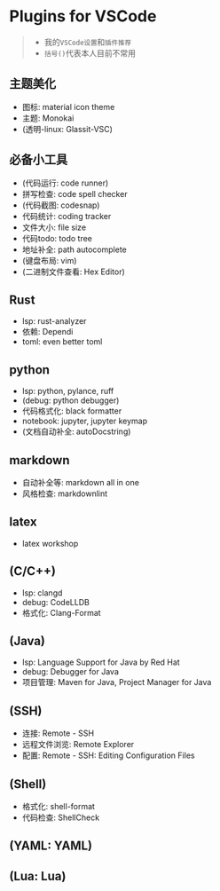 # Plugins for VSCode

> - 我的`VSCode设置`和`插件推荐`
> - `括号()`代表本人目前不常用

## 主题美化
  - 图标: material icon theme
  - 主题: Monokai
  - (透明-linux: Glassit-VSC)

## 必备小工具
  - (代码运行: code runner)
  - 拼写检查: code spell checker
  - (代码截图: codesnap)
  - 代码统计: coding tracker
  - 文件大小: file size
  - 代码todo: todo tree
  - 地址补全: path autocomplete
  - (键盘布局: vim)
  - (二进制文件查看: Hex Editor)

## Rust
  - lsp: rust-analyzer
  - 依赖: Dependi
  - toml: even better toml

## python
  - lsp: python, pylance, ruff
  - (debug: python debugger)
  - 代码格式化: black formatter
  - notebook: jupyter, jupyter keymap
  - (文档自动补全: autoDocstring)

## markdown
  - 自动补全等: markdown all in one
  - 风格检查: markdownlint

## latex
  - latex workshop

## (C/C++)
  - lsp: clangd
  - debug: CodeLLDB
  - 格式化: Clang-Format

## (Java)
  - lsp: Language Support for Java by Red Hat
  - debug: Debugger for Java
  - 项目管理: Maven for Java, Project Manager for Java

## (SSH)
  - 连接: Remote - SSH
  - 远程文件浏览: Remote Explorer
  - 配置: Remote - SSH: Editing Configuration Files

## (Shell)
  - 格式化: shell-format
  - 代码检查: ShellCheck

## (YAML: YAML)

## (Lua: Lua)
